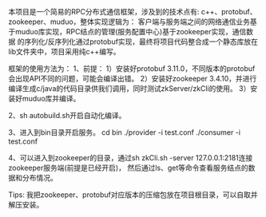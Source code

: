 本项目是一个简易的RPC分布式通信框架，涉及到的技术点有: c++、protobuf、zookeeper、muduo，整体实现逻辑为：
客户端与服务端之间的网络通信业务基于muduo库实现，RPC结点的管理(服务配置中心)基于zookeeper实现，通信数据
的序列化/反序列化通过protobuf实现，最终将项目代码整合成一个静态库放在lib文件夹中，项目采用纯c++编写。

框架的使用方法为：
1、前提：
1）安装好protobuf 3.11.0，不同版本的protobuf会出现API不同的问题，可能会编译出错。
2）安装好zookeeper 3.4.10，并进行编译生成c/java的代码目录供我们调用，同时测试zkServer/zkCli的使用。
3）安装好muduo库并编译。

2、sh autobuild.sh开启自动化编译。

3、进入到bin目录开启服务。
   cd bin
   ./provider -i test.conf
   ./consumer -i test.conf

4、可以进入到zookeeper的目录，通过sh zkCli.sh -server 127.0.0.1:2181连接zookeeper服务端(前提是已经开启)，
   然后通过ls、get等命令查看服务结点的数据和分布情况。


Tips: 我把zookeeper、protobuf对应版本的压缩包放在项目根目录，可以自取并解压安装。
